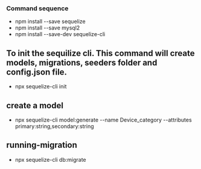 ### Command sequence

- npm install --save sequelize
- npm install --save mysql2
- npm install --save-dev sequelize-cli

## To init the sequilize cli. This command will create models, migrations, seeders folder and config.json file.
- npx sequelize-cli init

## create a model
-  npx sequelize-cli model:generate --name Device_category --attributes primary:string,secondary:string

## running-migration
- npx sequelize-cli db:migrate
